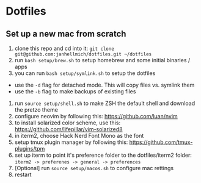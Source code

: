 # Dotfiles

## Set up a new mac from scratch

1. clone this repo and cd into it: `git clone git@github.com:janhellmich/dotfiles.git ~/dotfiles`
1. run `bash setup/brew.sh` to setup homebrew and some initial binaries / apps
1. you can run `bash setup/symlink.sh` to setup the dotfiles
  - use the `-d` flag for detached mode. This will copy files vs. symlink them
  - use the `-b` flag to make backups of existing files
1. run `source setup/shell.sh` to make ZSH the default shell and download the pretzo theme
1. configure neovim by following this: https://github.com/luan/nvim
1. to install solarized color scheme, use this: https://github.com/lifepillar/vim-solarized8
1. in iterm2, choose Hack Nerd Font Mono as the font
1. setup tmux plugin manager by following this: https://github.com/tmux-plugins/tpm
1. set up iterm to point it's preference folder to the dotfiles/iterm2 folder: `iterm2 -> preferenes -> general -> preferences`
1. [Optional] run `source setup/macos.sh` to configure mac rettings
1. restart


